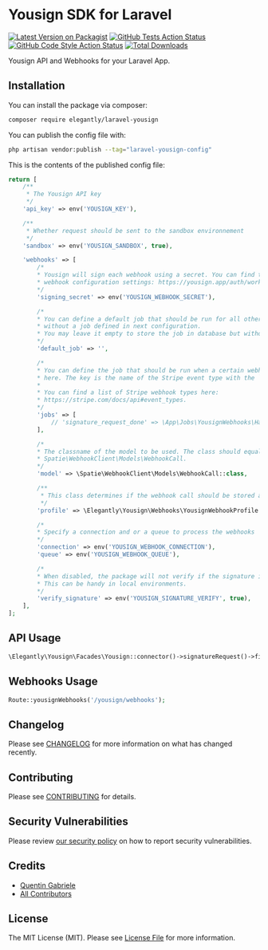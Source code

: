 # Yousign SDK for Laravel

[![Latest Version on Packagist](https://img.shields.io/packagist/v/elegantly/laravel-yousign.svg?style=flat-square)](https://packagist.org/packages/elegantly/laravel-yousign)
[![GitHub Tests Action Status](https://img.shields.io/github/actions/workflow/status/elegantengineeringtech/laravel-yousign/run-tests.yml?branch=main&label=tests&style=flat-square)](https://github.com/elegantengineeringtech/laravel-yousign/actions?query=workflow%3Arun-tests+branch%3Amain)
[![GitHub Code Style Action Status](https://img.shields.io/github/actions/workflow/status/elegantengineeringtech/laravel-yousign/fix-php-code-style-issues.yml?branch=main&label=code%20style&style=flat-square)](https://github.com/elegantengineeringtech/laravel-yousign/actions?query=workflow%3A"Fix+PHP+code+style+issues"+branch%3Amain)
[![Total Downloads](https://img.shields.io/packagist/dt/elegantly/laravel-yousign.svg?style=flat-square)](https://packagist.org/packages/elegantly/laravel-yousign)

Yousign API and Webhooks for your Laravel App.

## Installation

You can install the package via composer:

```bash
composer require elegantly/laravel-yousign
```

You can publish the config file with:

```bash
php artisan vendor:publish --tag="laravel-yousign-config"
```

This is the contents of the published config file:

```php
return [
    /**
     * The Yousign API key
     */
    'api_key' => env('YOUSIGN_KEY'),

    /**
     * Whether request should be sent to the sandbox environnement
     */
    'sandbox' => env('YOUSIGN_SANDBOX', true),

    'webhooks' => [
        /*
        * Yousign will sign each webhook using a secret. You can find the used secret at the
        * webhook configuration settings: https://yousign.app/auth/workspace/integrations/webhooks
        */
        'signing_secret' => env('YOUSIGN_WEBHOOK_SECRET'),

        /*
        * You can define a default job that should be run for all other Stripe event type
        * without a job defined in next configuration.
        * You may leave it empty to store the job in database but without processing it.
        */
        'default_job' => '',

        /*
        * You can define the job that should be run when a certain webhook hits your application
        * here. The key is the name of the Stripe event type with the `.` replaced by a `_`.
        *
        * You can find a list of Stripe webhook types here:
        * https://stripe.com/docs/api#event_types.
        */
        'jobs' => [
            // 'signature_request_done' => \App\Jobs\YousignWebhooks\HandleSignatureRequestDone::class,
        ],

        /*
        * The classname of the model to be used. The class should equal or extend
        * Spatie\WebhookClient\Models\WebhookCall.
        */
        'model' => \Spatie\WebhookClient\Models\WebhookCall::class,

        /**
         * This class determines if the webhook call should be stored and processed.
         */
        'profile' => \Elegantly\Yousign\Webhooks\YousignWebhookProfile::class,

        /*
        * Specify a connection and or a queue to process the webhooks
        */
        'connection' => env('YOUSIGN_WEBHOOK_CONNECTION'),
        'queue' => env('YOUSIGN_WEBHOOK_QUEUE'),

        /*
        * When disabled, the package will not verify if the signature is valid.
        * This can be handy in local environments.
        */
        'verify_signature' => env('YOUSIGN_SIGNATURE_VERIFY', true),
    ],
];
```

## API Usage

```php
\Elegantly\Yousign\Facades\Yousign::connector()->signatureRequest()->find('YOUSIGN_SIGNATURE_ID');
```

## Webhooks Usage

```php
Route::yousignWebhooks('/yousign/webhooks');
```

## Changelog

Please see [CHANGELOG](CHANGELOG.md) for more information on what has changed recently.

## Contributing

Please see [CONTRIBUTING](CONTRIBUTING.md) for details.

## Security Vulnerabilities

Please review [our security policy](../../security/policy) on how to report security vulnerabilities.

## Credits

-   [Quentin Gabriele](https://github.com/QuentinGab)
-   [All Contributors](../../contributors)

## License

The MIT License (MIT). Please see [License File](LICENSE.md) for more information.
